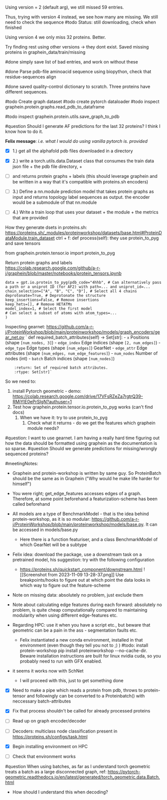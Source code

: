 Using version = 2 (default arg), we still missed 59 entries. 

Thus, trying with version 4 instead, we see how many are missing. We still need to check the sequence 
#todo Status: still downloading, check when finished

Using version 4 we only miss 32 proteins. Better.

Try finding rest using other versions -> they dont exist. Saved missing proteins in graphein_data/train/missing


#done simply save list of bad entries, and work on without these


#done Parse pdb-file aminoacid sequence using biopython, check that residue-sequences align

#done saved quality-control dictionary to scratch. Three proteins have different sequences. 

#todo Create graph dataset
#todo create pytorch dataloader 
#todo inspect graphein.protein.graphs.read_pdb_to_dataframe

#todo inspect graphein.protein.utils.save_graph_to_pdb


#question Should I generate AF predictions for the last 32 proteins? I think I know how to do it. 

**Felix message**: 
*i.e. what I would do using vanilla pytorch is.  provided*
- [x] 1.) get all the alphafold pdb files downloaded in a directory  
- [x] 2.) write a torch.utils.data.Dataset class that consumes the train data json file + the pdb file directory,  +
- [ ] and returns protein graphs + labels (this should leverage graphein and be written in a way that it's compatible with proteins.sh encoders)  
- [ ] 3.) Define a nn.module prediction model that takes protein graphs as input and returns topology label sequences as output. the encoder would be a submodule of that nn.module  
- [ ] 4.) Write a train loop that uses your dataset + the module + the metrics that are provided




How they generate dsets in proteins.sh: 
https://proteins.sh/_modules/proteinworkshop/datasets/base.html#ProteinDataModule.train_dataset
ctrl + f: def process(self):
they use protein_to_pyg and save tensors 

from graphein.protein.tensor.io import protein_to_pyg


Return protein graphs and labels 
https://colab.research.google.com/github/a-r-j/graphein/blob/master/notebooks/protein_tensors.ipynb
~~~
data = gpt.io.protein_to_pyg(pdb_code="4hhb", # Can alternatively pass a path or a uniprot ID (for AF2) with path=... and uniprot_id=...
chain_selection=["A", "B", "C", "D"], # Select all 4 chains
deprotonate=True, # Deprotonate the structure
keep_insertions=False, # Remove insertions
keep_hets=[], # Remove HETATMs
model_index=1, # Select the first model
# Can select a subset of atoms with atom_types=...
)
~~~

Inspecting gearnet:  https://github.com/a-r-j/ProteinWorkshop/blob/main/proteinworkshop/models/graph_encoders/gear_net.py
`    def required_batch_attributes(self) -> Set[str]:
        - ``x`` Positions (shape ``[num_nodes, 3]``)
        - ``edge_index`` Edge indices (shape ``[2, num_edges]``)
        - ``edge_type`` Edge types (shape ``[num_edges]``)
    GearNet    - ``edge_attr`` Edge attributes (shape ``[num_edges, num_edge_features]``)
        - ``num_nodes`` Number of nodes (int)
        - ``batch`` Batch indices (shape ``[num_nodes]``)

        :return: Set of required batch attributes.
        :rtype: Set[str]`

So we need to:
1. install Pytorch geometric - demo: https://colab.research.google.com/drive/17VFsRZeZa7rgtrQ39-RMiYIE0ePrSlgN?authuser=1
2. Test how graphein.protein.tensor.io.protein_to_pyg works (can't find docs)
	1. When we have it: try to use protein_to_pyg
		1. Check what it returns - do we get the features which graphein module needs? 

#question: I want to use gearnet. I am having a really hard time figuring out how the data should be formatted using graphein as the documentation is so sparse. 
#question Should we generate predictions for missing/wrongly sequenced proteins? 



#meetingNotes:
- Graphein and protein-workshop is written by same guy. So ProteinBatch should be the same as in Graphein ("Why would he make life harder for himself")
- You were right; get_edge_features accesses edges of a graph. Therefore, at some point beforehand a featurization-scheme has been called beforehand
- All models are a type of BenchmarkModel - that is the idea behind protein-workshop, as it is so modular: https://github.com/a-r-j/ProteinWorkshop/blob/main/proteinworkshop/models/base.py. It can be accessed in models/base.py
	- Here there is a function featuriser, and a class BenchmarkModel of which GearNet will be a subtype 
- Felix idea: download the package, use a downstream task on a pretrained model, his suggestion: try with the following configuration
	- https://proteins.sh/quickstart_component/downstream.html
![[Screenshot from 2023-11-09 13-28-37.png]]
Use breakpoints/hooks to figure out at which point the data looks in which way to figure out the feature-scheme

- Note on missing data: absolutely no problem, just exclude them 
- Note about calculating edge features during each forward: absolutely no problem, is quite cheap computationally compared to maintaining modularity when using different edge-features etc.
- Regarding HPC: use it when you have a script etc., but beware that geometric can be a pain in the ass - segmentation faults etc. 
	- Felix instantiated a new conda environment, installed in that environment (even though they tell you not to ;) ) 
#todo: install protein-workshop pip install proteinworkshop --no-cache-dir. Beware installation instructions are built for linux nvidia cuda, so you probably need to run with GFX enabled. 



- it seems it works now with SchNet
	- I will proceed with this, just to get something done
- [x] Need to make a pipe which reads a protein from pdb, throws to protein-tensor and followingly can be converted to a Proteinbatch() with neccessary batch-attributes
- [x] Fix that process shouldn't be called for already processed proteins
- [ ] Read up on graph encoder/decoder 
- [ ] Decoders: multiclass node classification present in https://proteins.sh/configs/task.html 
- [x] Begin installing environment on HPC 
- [ ] Check that environment works 


#question When using batches, as far as I understand torch geometric treats a batch as a large disconnected graph, ref: https://pytorch-geometric.readthedocs.io/en/latest/generated/torch_geometric.data.Batch.html
- How should I understand this when decoding?
